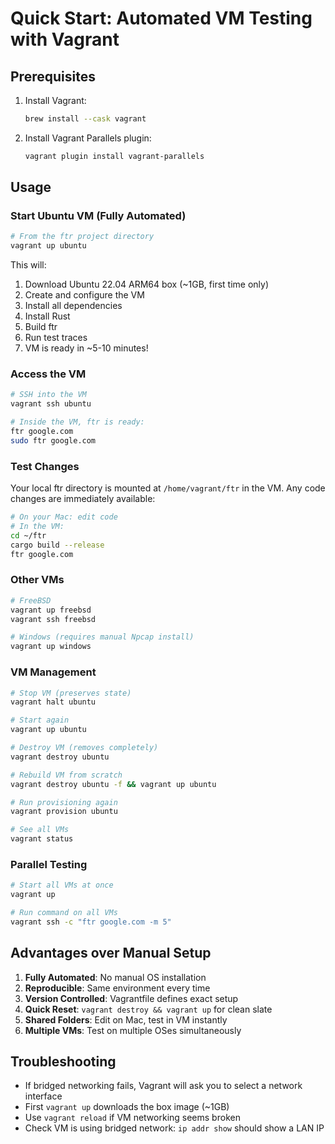 # Quick Start: Automated VM Testing with Vagrant

## Prerequisites

1. Install Vagrant:
   ```bash
   brew install --cask vagrant
   ```

2. Install Vagrant Parallels plugin:
   ```bash
   vagrant plugin install vagrant-parallels
   ```

## Usage

### Start Ubuntu VM (Fully Automated)

```bash
# From the ftr project directory
vagrant up ubuntu
```

This will:
1. Download Ubuntu 22.04 ARM64 box (~1GB, first time only)
2. Create and configure the VM
3. Install all dependencies
4. Install Rust
5. Build ftr
6. Run test traces
7. VM is ready in ~5-10 minutes!

### Access the VM

```bash
# SSH into the VM
vagrant ssh ubuntu

# Inside the VM, ftr is ready:
ftr google.com
sudo ftr google.com
```

### Test Changes

Your local ftr directory is mounted at `/home/vagrant/ftr` in the VM.
Any code changes are immediately available:

```bash
# On your Mac: edit code
# In the VM:
cd ~/ftr
cargo build --release
ftr google.com
```

### Other VMs

```bash
# FreeBSD
vagrant up freebsd
vagrant ssh freebsd

# Windows (requires manual Npcap install)
vagrant up windows
```

### VM Management

```bash
# Stop VM (preserves state)
vagrant halt ubuntu

# Start again
vagrant up ubuntu

# Destroy VM (removes completely)
vagrant destroy ubuntu

# Rebuild VM from scratch
vagrant destroy ubuntu -f && vagrant up ubuntu

# Run provisioning again
vagrant provision ubuntu

# See all VMs
vagrant status
```

### Parallel Testing

```bash
# Start all VMs at once
vagrant up

# Run command on all VMs
vagrant ssh -c "ftr google.com -m 5"
```

## Advantages over Manual Setup

1. **Fully Automated**: No manual OS installation
2. **Reproducible**: Same environment every time
3. **Version Controlled**: Vagrantfile defines exact setup
4. **Quick Reset**: `vagrant destroy && vagrant up` for clean slate
5. **Shared Folders**: Edit on Mac, test in VM instantly
6. **Multiple VMs**: Test on multiple OSes simultaneously

## Troubleshooting

- If bridged networking fails, Vagrant will ask you to select a network interface
- First `vagrant up` downloads the box image (~1GB)
- Use `vagrant reload` if VM networking seems broken
- Check VM is using bridged network: `ip addr show` should show a LAN IP